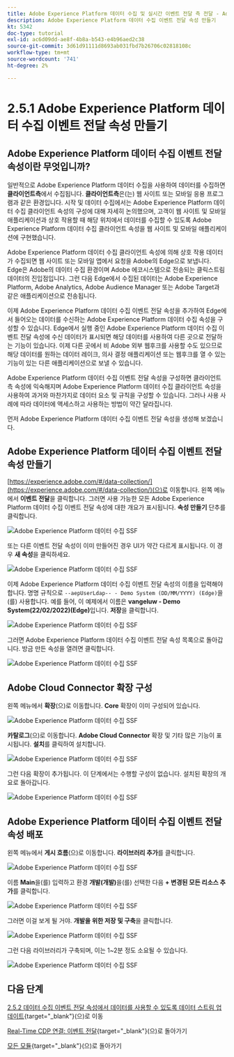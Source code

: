 ```yaml
---
title: Adobe Experience Platform 데이터 수집 및 실시간 이벤트 전달 측 전달 - Adobe Experience Platform 데이터 수집 이벤트 전달 속성 만들기
description: Adobe Experience Platform 데이터 수집 이벤트 전달 속성 만들기
kt: 5342
doc-type: tutorial
exl-id: ac6d09dd-ae8f-4b8a-b543-e4b96aed2c38
source-git-commit: 3d61d91111d8693ab031fbd7b26706c02818108c
workflow-type: tm+mt
source-wordcount: '741'
ht-degree: 2%

---
```


# 2.5.1 Adobe Experience Platform 데이터 수집 이벤트 전달 속성 만들기

## Adobe Experience Platform 데이터 수집 이벤트 전달 속성이란 무엇입니까?

일반적으로 Adobe Experience Platform 데이터 수집을 사용하여 데이터를 수집하면 **클라이언트측**&#x200B;에서 수집됩니다. **클라이언트측**&#x200B;은(는) 웹 사이트 또는 모바일 응용 프로그램과 같은 환경입니다. 시작 및 데이터 수집에서는 Adobe Experience Platform 데이터 수집 클라이언트 속성의 구성에 대해 자세히 논의했으며, 고객이 웹 사이트 및 모바일 애플리케이션과 상호 작용할 때 해당 위치에서 데이터를 수집할 수 있도록 Adobe Experience Platform 데이터 수집 클라이언트 속성을 웹 사이트 및 모바일 애플리케이션에 구현했습니다.

Adobe Experience Platform 데이터 수집 클라이언트 속성에 의해 상호 작용 데이터가 수집되면 웹 사이트 또는 모바일 앱에서 요청을 Adobe의 Edge으로 보냅니다. Edge은 Adobe의 데이터 수집 환경이며 Adobe 에코시스템으로 전송되는 클릭스트림 데이터의 진입점입니다. 그런 다음 Edge에서 수집된 데이터는 Adobe Experience Platform, Adobe Analytics, Adobe Audience Manager 또는 Adobe Target과 같은 애플리케이션으로 전송됩니다.

이제 Adobe Experience Platform 데이터 수집 이벤트 전달 속성을 추가하여 Edge에서 들어오는 데이터를 수신하는 Adobe Experience Platform 데이터 수집 속성을 구성할 수 있습니다. Edge에서 실행 중인 Adobe Experience Platform 데이터 수집 이벤트 전달 속성에 수신 데이터가 표시되면 해당 데이터를 사용하여 다른 곳으로 전달하는 기능이 있습니다. 이제 다른 곳에서 비 Adobe 외부 웹후크를 사용할 수도 있으므로 해당 데이터를 원하는 데이터 레이크, 의사 결정 애플리케이션 또는 웹후크를 열 수 있는 기능이 있는 다른 애플리케이션으로 보낼 수 있습니다.

Adobe Experience Platform 데이터 수집 이벤트 전달 속성을 구성하면 클라이언트측 속성에 익숙해지며 Adobe Experience Platform 데이터 수집 클라이언트 속성을 사용하여 과거와 마찬가지로 데이터 요소 및 규칙을 구성할 수 있습니다. 그러나 사용 사례에 따라 데이터에 액세스하고 사용하는 방법이 약간 달라집니다.

먼저 Adobe Experience Platform 데이터 수집 이벤트 전달 속성을 생성해 보겠습니다.

## Adobe Experience Platform 데이터 수집 이벤트 전달 속성 만들기

[https://experience.adobe.com/#/data-collection/](https://experience.adobe.com/#/data-collection/)(으)로 이동합니다. 왼쪽 메뉴에서 **이벤트 전달**&#x200B;을 클릭합니다. 그러면 사용 가능한 모든 Adobe Experience Platform 데이터 수집 이벤트 전달 속성에 대한 개요가 표시됩니다. **속성 만들기** 단추를 클릭합니다.

![Adobe Experience Platform 데이터 수집 SSF](./images/launchhome.png)

또는 다른 이벤트 전달 속성이 이미 만들어진 경우 UI가 약간 다르게 표시됩니다. 이 경우 **새 속성**&#x200B;을 클릭하세요.

![Adobe Experience Platform 데이터 수집 SSF](./images/launchhomea.png)

이제 Adobe Experience Platform 데이터 수집 이벤트 전달 속성의 이름을 입력해야 합니다. 명명 규칙으로 `--aepUserLdap-- - Demo System (DD/MM/YYYY) (Edge)`을(를) 사용합니다. 예를 들어, 이 예제에서 이름은 **vangeluw - Demo System(22/02/2022)(Edge)**&#x200B;입니다. **저장**&#x200B;을 클릭합니다.

![Adobe Experience Platform 데이터 수집 SSF](./images/ssf1.png)

그러면 Adobe Experience Platform 데이터 수집 이벤트 전달 속성 목록으로 돌아갑니다. 방금 만든 속성을 열려면 클릭합니다.

![Adobe Experience Platform 데이터 수집 SSF](./images/ssf2.png)

## Adobe Cloud Connector 확장 구성

왼쪽 메뉴에서 **확장**(으)로 이동합니다. **Core** 확장이 이미 구성되어 있습니다.

![Adobe Experience Platform 데이터 수집 SSF](./images/ssf3.png)

**카탈로그**(으)로 이동합니다. **Adobe Cloud Connector** 확장 및 기타 많은 기능이 표시됩니다. **설치**&#x200B;를 클릭하여 설치합니다.

![Adobe Experience Platform 데이터 수집 SSF](./images/ssf4.png)

그런 다음 확장이 추가됩니다. 이 단계에서는 수행할 구성이 없습니다. 설치된 확장의 개요로 돌아갑니다.

![Adobe Experience Platform 데이터 수집 SSF](./images/ssf5.png)

## Adobe Experience Platform 데이터 수집 이벤트 전달 속성 배포

왼쪽 메뉴에서 **게시 흐름**(으)로 이동합니다. **라이브러리 추가**&#x200B;를 클릭합니다.

![Adobe Experience Platform 데이터 수집 SSF](./images/ssf6.png)

이름 **Main**&#x200B;을(를) 입력하고 환경 **개발(개발)**&#x200B;을(를) 선택한 다음 **+ 변경된 모든 리소스 추가**&#x200B;를 클릭합니다.

![Adobe Experience Platform 데이터 수집 SSF](./images/ssf7.png)

그러면 이걸 보게 될 거야. **개발을 위한 저장 및 구축**&#x200B;을 클릭합니다.

![Adobe Experience Platform 데이터 수집 SSF](./images/ssf8.png)

그런 다음 라이브러리가 구축되며, 이는 1~2분 정도 소요될 수 있습니다.

![Adobe Experience Platform 데이터 수집 SSF](./images/ssf10.png)

## 다음 단계

[2.5.2 데이터 수집 이벤트 전달 속성에서 데이터를 사용할 수 있도록 데이터 스트림 업데이트](./ex2.md){target="_blank"}(으)로 이동

[Real-Time CDP 연결: 이벤트 전달](./aep-data-collection-ssf.md){target="_blank"}(으)로 돌아가기

[모든 모듈](./../../../../overview.md){target="_blank"}(으)로 돌아가기
